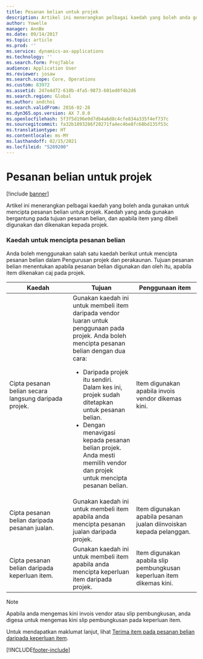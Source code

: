 ```yaml
---
title: Pesanan belian untuk projek
description: Artikel ini menerangkan pelbagai kaedah yang boleh anda gunakan untuk mencipta pesanan belian untuk projek. Kaedah yang anda gunakan bergantung pada tujuan pesanan belian, dan apabila item yang dibeli digunakan dan dikenakan kepada projek.
author: Yowelle
manager: AnnBe
ms.date: 09/14/2017
ms.topic: article
ms.prod: ''
ms.service: dynamics-ax-applications
ms.technology: ''
ms.search.form: ProjTable
audience: Application User
ms.reviewer: josaw
ms.search.scope: Core, Operations
ms.custom: 83972
ms.assetid: 247e4d72-610b-4fa5-9873-601ed0f4b2d6
ms.search.region: Global
ms.author: andchoi
ms.search.validFrom: 2016-02-28
ms.dyn365.ops.version: AX 7.0.0
ms.openlocfilehash: 5f3f5d196e0d7db4a6d8c4cfe834a335f4ef737c
ms.sourcegitcommit: fa32b1893286f20271fa4ec4be8fc68bd135f53c
ms.translationtype: HT
ms.contentlocale: ms-MY
ms.lasthandoff: 02/15/2021
ms.locfileid: "5289200"
---
```

# <a name="purchase-orders-for-a-project"></a>Pesanan belian untuk projek

[!include [banner](../includes/banner.md)]

Artikel ini menerangkan pelbagai kaedah yang boleh anda gunakan untuk mencipta pesanan belian untuk projek. Kaedah yang anda gunakan bergantung pada tujuan pesanan belian, dan apabila item yang dibeli digunakan dan dikenakan kepada projek.

### <a name="methods-for-creating-a-purchase-order"></a>Kaedah untuk mencipta pesanan belian

Anda boleh menggunakan salah satu kaedah berikut untuk mencipta pesanan belian dalam Pengurusan projek dan perakaunan. Tujuan pesanan belian menentukan apabila pesanan belian digunakan dan oleh itu, apabila item dikenakan caj pada projek.

<table>
<colgroup>
<col width="33%" />
<col width="33%" />
<col width="33%" />
</colgroup>
<thead>
<tr class="header">
<th>Kaedah</th>
<th>Tujuan</th>
<th>Penggunaan item</th>
</tr>
</thead>
<tbody>
<tr class="odd">
<td>Cipta pesanan belian secara langsung daripada projek.</td>
<td>Gunakan kaedah ini untuk membeli item daripada vendor luaran untuk penggunaan pada projek. Anda boleh mencipta pesanan belian dengan dua cara:
<ul>
<li>Daripada projek itu sendiri. Dalam kes ini, projek sudah ditetapkan untuk pesanan belian.</li>
<li>Dengan menavigasi kepada pesanan belian projek. Anda mesti memilih vendor dan projek untuk mencipta pesanan belian.</li>
</ul></td>
<td>Item digunakan apabila invois vendor dikemas kini.</td>
</tr>
<tr class="even">
<td>Cipta pesanan belian daripada pesanan jualan.</td>
<td>Gunakan kaedah ini untuk membeli item apabila anda mencipta pesanan jualan daripada projek.</td>
<td>Item digunakan apabila pesanan jualan diinvoiskan kepada pelanggan.</td>
</tr>
<tr class="odd">
<td>Cipta pesanan belian daripada keperluan item.</td>
<td>Gunakan kaedah ini untuk membeli item apabila anda mencipta keperluan item daripada projek.</td>
<td>Item digunakan apabila slip pembungkusan keperluan item dikemas kini.</td>
</tr>
</tbody>
</table>

> [!NOTE] 
> Apabila anda mengemas kini invois vendor atau slip pembungkusan, anda digesa untuk mengemas kini slip pembungkusan pada keperluan item.

Untuk mendapatkan maklumat lanjut, lihat [Terima item pada pesanan belian daripada keperluan item](tasks/receive-items-purchase-order-item-requirement.md).



[!INCLUDE[footer-include](../includes/footer-banner.md)]